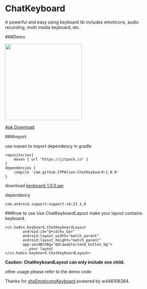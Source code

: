 # ChatKeyboard
A powerful and easy using keyboard lib includes emoticons, audio recording, multi media keyboard, etc.


###Demo
<div class='row'>
    <img src='http://7xq276.com2.z0.glb.qiniucdn.com/keyboard-demo.gif' width="250px"/>
</div>

[Apk Download](http://7xq276.com2.z0.glb.qiniucdn.com/keyboard.apk)

###Import

use maven to import dependency in gradle

```
repositories{
    maven { url "https://jitpack.io" }
}
dependencies {
    compile 'com.github.CPPAlien:ChatKeyboard:1.0.0'
}
```
download [keyboard-1.0.0.aar](http://7xq276.com2.z0.glb.qiniucdn.com/keyboard-1.0.0.aar)

dependency
```
com.android.support:support-v4:23.1.0
```

###how to use
Use ChatKeyboardLayout make your layout contains keyboard.


```
<cn.hadcn.keyboard.ChatKeyboardLayout
        android:id="@+id/kv_bar"
        android:layout_width="match_parent"
        android:layout_height="match_parent"
        app:sendBtnBg="@drawable/send_button_bg">
        ...your layout
</cn.hadcn.keyboard.ChatKeyboardLayout>
```
**Caution: ChatKeyboardLayout can only include one child.**

other usage
please refer to the demo code

Thanks for [xhsEmoticonsKeyboard](https://github.com/w446108264/XhsEmoticonsKeyboard) powered by w446108264.